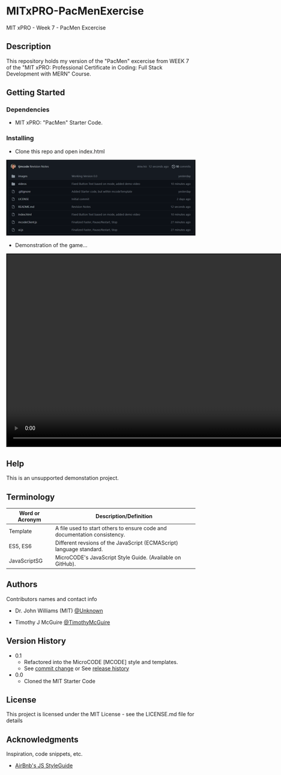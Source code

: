 # MITxPRO-PacMenExercise

MIT xPRO - Week 7 - PacMen Excercise


## Description

This repository holds my version of the "PacMen" excercise from WEEK 7 of the "MIT xPRO: Professional Certificate in Coding: Full Stack Development with MERN" Course.


## Getting Started


### Dependencies

* MIT xPRO: "PacMen" Starter Code.


### Installing

* Clone this repo and open index.html

<p align="left"><img src=".\images\repo.png" width="1024" title="PacMen Repository Files..."></p>

* Demonstration of the game...

<video id="demo-video" style="border-style:solid; border-width:2px" src="https://user-images.githubusercontent.com/8990676/156948541-4aa4e8cc-4bd8-4c28-8b2f-5de4ffda358c.mp4" width="1024" allowfullscreen="allowfullscreen" webkitallowfullscreen="webkitallowfullscreen" mozallowfullscreen="mozallowfullscreen" allow="autoplay *" loop autoplay autobuffer controls muted>
Your browser does not support the HTML5 player.
</video>
</p>

## Help

This is an unsupported demonstation project.



## Terminology

| Word or Acronym	| Description/Definition                                |
|-------------------|-------------------------------------------------------|
|  Template	        | A file used to start others to ensure code and documentation consistency.
|  ES5, ES6         | Different revsions of the JavaScript (ECMAScript) language standard.
|  JavaScriptSG     | MicroCODE's JavaScript Style Guide. (Available on GitHub).



## Authors

Contributors names and contact info

* Dr. John Williams (MIT) [@Unknown](https://twitter.com/Unknown)

* Timothy J McGuire [@TimothyMcGuire](https://twitter.com/TimothyMcGuire)



## Version History

* 0.1
    * Refactored into the MicroCODE [MCODE] style and templates.
    * See [commit change]() or See [release history]()
* 0.0
    * Cloned the MIT Starter Code



## License

This project is licensed under the MIT License - see the LICENSE.md file for details



## Acknowledgments

Inspiration, code snippets, etc.
* [AirBnb's JS StyleGuide](https://github.com/airbnb/javascript)
